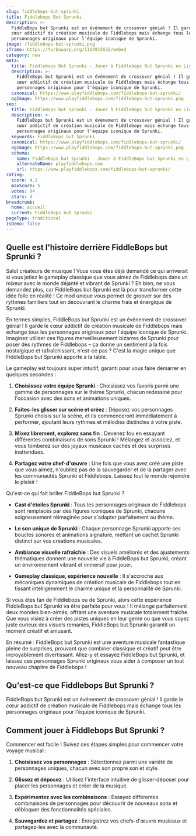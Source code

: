 ```yaml
---
slug: fiddlebops-but-sprunki
title: Fiddlebops But Sprunki
description: >-
  FiddleBops but Sprunki est un événement de crossover génial ! Il garde le
  cœur addictif de création musicale de Fiddlebops mais échange tous les
  personnages originaux pour l'équipe iconique de Sprunki.
image: /fiddlebops-but-sprunki.png
iframe: https://turbowarp.org/1114915532/embed
category: new
meta:
  title: Fiddlebops But Sprunki - Jouer à Fiddlebops But Sprunki en Ligne
  description: >-
    FiddleBops but Sprunki est un événement de crossover génial ! Il garde le
    cœur addictif de création musicale de Fiddlebops mais échange tous les
    personnages originaux pour l'équipe iconique de Sprunki.
  canonical: https://www.playfiddlebops.com/fiddlebops-but-sprunki/
  ogImage: https://www.playfiddlebops.com/fiddlebops-but-sprunki.png
seo:
  title: FiddleBops but Sprunki - Jouer à FiddleBops but Sprunki en Ligne
  description: >-
    FiddleBops but Sprunki est un événement de crossover génial ! Il garde le
    cœur addictif de création musicale de Fiddlebops mais échange tous les
    personnages originaux pour l'équipe iconique de Sprunki.
  keywords: FiddleBops but Sprunki
  canonical: https://www.playfiddlebops.com/fiddlebops-but-sprunki/
  ogImage: https://www.playfiddlebops.com/fiddlebops-but-sprunki.png
  schema:
    name: FiddleBops but Sprunki - Jouer à FiddleBops but Sprunki en Ligne
    alternateName: playfiddlebops.com
    url: https://www.playfiddlebops.com/fiddlebops-but-sprunki/
rating:
  score: 4.2
  maxScore: 5
  votes: 94
  stars: 4
breadcrumb:
  home: accueil
  current: FiddleBops but Sprunki
pageType: traditional
isDemo: false
---
```


## Quelle est l'histoire derrière FiddleBops but Sprunki ?

Salut créateurs de musique ! Vous vous êtes déjà demandé ce qui arriverait si vous jetiez le gameplay classique que vous aimez de Fiddlebops dans un mixeur avec le monde déjanté et vibrant de Sprunki ? Eh bien, ne vous demandez plus, car FiddleBops but Sprunki est là pour transformer cette idée folle en réalité ! Ce mod unique vous permet de groover sur des rythmes familiers tout en découvrant le charme frais et énergique de Sprunki.

En termes simples, FiddleBops but Sprunki est un événement de crossover génial ! Il garde le cœur addictif de création musicale de Fiddlebops mais échange tous les personnages originaux pour l'équipe iconique de Sprunki. Imaginez utiliser ces figures merveilleusement bizarres de Sprunki pour poser des rythmes de Fiddlebops – ça donne un sentiment à la fois nostalgique et rafraîchissant, n'est-ce pas ? C'est la magie unique que FiddleBops but Sprunki apporte à la table.

Le gameplay est toujours super intuitif, garanti pour vous faire démarrer en quelques secondes :

1. **Choisissez votre équipe Sprunki** : Choisissez vos favoris parmi une gamme de personnages sur le thème Sprunki, chacun redessiné pour l'occasion avec des sons et animations uniques.

1. **Faites-les glisser sur scène et créez** : Déposez vos personnages Sprunki choisis sur la scène, et ils commenceront immédiatement à performer, ajoutant leurs rythmes et mélodies distinctes à votre piste.

1. **Mixez librement, explorez sans fin** : Devenez fou en essayant différentes combinaisons de sons Sprunki ! Mélangez et associez, et vous tomberez sur des joyaux musicaux cachés et des surprises inattendues.

1. **Partagez votre chef-d'œuvre** : Une fois que vous avez créé une piste que vous aimez, n'oubliez pas de la sauvegarder et de la partager avec les communautés Sprunki et Fiddlebops. Laissez tout le monde rejoindre le plaisir !

Qu'est-ce qui fait briller FiddleBops but Sprunki ?

- **Cast d'étoiles Sprunki** : Tous les personnages originaux de Fiddlebops sont remplacés par des figures iconiques de Sprunki, chacune soigneusement réimaginée pour s'adapter parfaitement au thème.

- **Le son unique de Sprunki** : Chaque personnage Sprunki apporte ses boucles sonores et animations signature, mettant un cachet Sprunki distinct sur vos créations musicales.

- **Ambiance visuelle rafraîchie** : Des visuels améliorés et des ajustements thématiques donnent une nouvelle vie à FiddleBops but Sprunki, créant un environnement vibrant et immersif pour jouer.

- **Gameplay classique, expérience nouvelle** : Il s'accroche aux mécaniques dynamiques de création musicale de Fiddlebops tout en tissant intelligemment le charme unique et la personnalité de Sprunki.

Si vous êtes fan de Fiddlebops ou de Sprunki, alors cette expérience FiddleBops but Sprunki va être parfaite pour vous ! Il mélange parfaitement deux mondes bien-aimés, offrant une aventure musicale totalement fraîche. Que vous visiez à créer des pistes uniques en leur genre ou que vous soyez juste curieux des visuels remaniés, FiddleBops but Sprunki garantit un moment créatif et amusant.

En résumé : FiddleBops but Sprunki est une aventure musicale fantastique pleine de surprises, prouvant que combiner classique et créatif peut être incroyablement divertissant. Allez-y et essayez FiddleBops but Sprunki, et laissez ces personnages Sprunki originaux vous aider à composer un tout nouveau chapitre de Fiddlebops !

## Qu'est-ce que Fiddlebops But Sprunki ?

FiddleBops but Sprunki est un événement de crossover génial ! Il garde le cœur addictif de création musicale de Fiddlebops mais échange tous les personnages originaux pour l'équipe iconique de Sprunki.

## Comment jouer à Fiddlebops But Sprunki ?

Commencer est facile ! Suivez ces étapes simples pour commencer votre voyage musical :

1. **Choisissez vos personnages** : Sélectionnez parmi une variété de personnages uniques, chacun avec son propre son et style.

1. **Glissez et déposez** : Utilisez l'interface intuitive de glisser-déposer pour placer les personnages et créer de la musique.

1. **Expérimentez avec les combinaisons** : Essayez différentes combinaisons de personnages pour découvrir de nouveaux sons et débloquer des fonctionnalités spéciales.

1. **Sauvegardez et partagez** : Enregistrez vos chefs-d'œuvre musicaux et partagez-les avec la communauté.